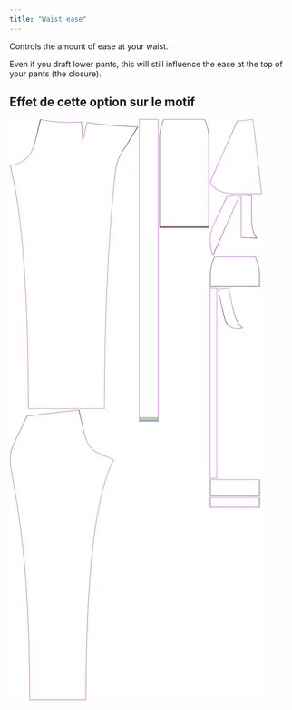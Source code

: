 ```yaml
---
title: "Waist ease"
---
```


Controls the amount of ease at your waist.

Even if you draft lower pants, this will still influence the ease at the top of your pants (the closure).

## Effet de cette option sur le motif

![This image shows the effect of this option by superimposing several variants that have a different value for this option](charlie_waistease_sample.svg "Effect of this option on the pattern")
